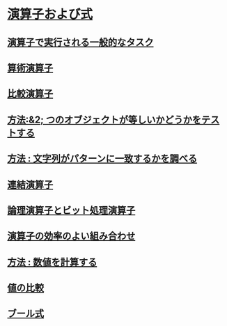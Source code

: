 # [演算子および式](index.md)
## [演算子で実行される一般的なタスク](common-tasks-performed-with-visual-basic-operators.md)
## [算術演算子](arithmetic-operators.md)
## [比較演算子](comparison-operators.md)
## [方法:&2; つのオブジェクトが等しいかどうかをテストする](how-to-test-whether-two-objects-are-the-same.md)
## [方法 : 文字列がパターンに一致するかを調べる](how-to-match-a-string-against-a-pattern.md)
## [連結演算子](concatenation-operators.md)
## [論理演算子とビット処理演算子](logical-and-bitwise-operators.md)
## [演算子の効率のよい組み合わせ](efficient-combination-of-operators.md)
## [方法 : 数値を計算する](how-to-calculate-numeric-values.md)
## [値の比較](value-comparisons.md)
## [ブール式](boolean-expressions.md)